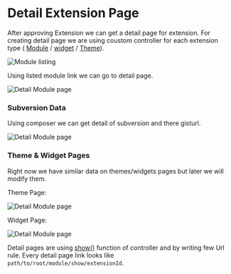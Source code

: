 # Detail Extension Page 

After approving Extension we can get a detail page for extension. For creating detail page we are using coustom controller for each extension type ( [Module](https://github.com/vikas-srivastava/extensionmanager/blob/master/code/page_type/Module.php) / [widget](https://github.com/vikas-srivastava/extensionmanager/blob/master/code/page_type/Widget.php) / [Theme](https://github.com/vikas-srivastava/extensionmanager/blob/master/code/page_type/Theme.php)).

![Module listing](https://github.com/vikas-srivastava/extensionmanager/raw/doc/docs/img/listing-of-approved-modules.png)

Using listed module link we can go to detail page.

![Detail Module page](https://github.com/vikas-srivastava/extensionmanager/raw/doc/docs/img/detail-module-page.png)

### Subversion Data 

Using composer we can get detail of subversion and there gisturl.

![Detail Module page](https://github.com/vikas-srivastava/extensionmanager/raw/doc/docs/img/subversion-data.png)


### Theme & Widget Pages

Right now we have similar data on themes/widgets pages but later we will modify them.

Theme Page: 

![Detail Module page](https://github.com/vikas-srivastava/extensionmanager/raw/doc/docs/img/theme-page.png)

Widget Page: 

![Detail Module page](https://github.com/vikas-srivastava/extensionmanager/raw/doc/docs/img/widget-page.png)

Detail pages are using [show()](https://github.com/vikas-srivastava/extensionmanager/blob/master/code/page_type/Module.php#L32) function of controller and by writing few Url rule. Every detail page link looks like ``path/to/root/module/show/extensionId``.